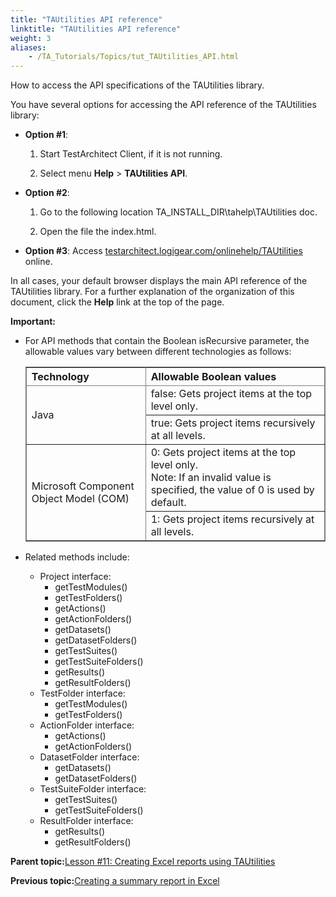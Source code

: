 ```yaml
--- 
title: "TAUtilities API reference"
linktitle: "TAUtilities API reference"
weight: 3
aliases: 
    - /TA_Tutorials/Topics/tut_TAUtilities_API.html
---
```


How to access the API specifications of the TAUtilities library.

You have several options for accessing the API reference of the TAUtilities library:

-   **Option \#1**:

    1.  Start TestArchitect Client, if it is not running.

    2.  Select menu **Help** \> **TAUtilities API**.

-   **Option \#2**:

    1.  Go to the following location TA\_INSTALL\_DIR\\tahelp\\TAUtilities doc.

    2.  Open the file the index.html.

-   **Option \#3**: Access [testarchitect.logigear.com/onlinehelp/TAUtilities](http://testarchitect.logigear.com/onlinehelp/TAUtilities/index.html) online.


In all cases, your default browser displays the main API reference of the TAUtilities library. For a further explanation of the organization of this document, click the **Help** link at the top of the page.

**Important:**

-   For API methods that contain the Boolean isRecursive parameter, the allowable values vary between different technologies as follows:

    <table cellpadding="4" cellspacing="0" summary="" id="task_rll_xfl_rm__table_zhg_3fz_tv" class="table" frame="border" border="1" rules="all"><colgroup><col style="width:40%"><col style="width:60%"></colgroup><thead class="thead" style="text-align:left;">                                    <tr>                                        <th class="entry nocellnorowborder" id="d903556e148">Technology</th>                                        <th class="entry cell-norowborder" id="d903556e151">Allowable Boolean values</th>                                    </tr>                                </thead><tbody class="tbody">                                    <tr>                                        <td class="entry nocellnorowborder" rowspan="2" headers="d903556e148 ">Java</td>                                        <td class="entry cell-norowborder" headers="d903556e151 "><span class="keyword option">false</span>:                                                <span class="ph" id="task_rll_xfl_rm__ph.False">Gets project items at the top level                                                only.</span></td>                                    </tr>                                    <tr>                                        <td class="entry cell-norowborder" headers="d903556e151 "><span class="keyword option">true</span>:                                                <span class="ph" id="task_rll_xfl_rm__ph.True">Gets project items recursively at all                                                levels.</span></td>                                    </tr>                                    <tr>                                        <td class="entry nocellnorowborder" rowspan="2" headers="d903556e148 ">Microsoft Component Object Model                                            (COM)</td>                                        <td class="entry cell-norowborder" headers="d903556e151 "><span class="keyword option">0</span>: <span class="ph">Gets project items at the top level                                                only.</span>                                            <div class="note note"><span class="notetitle">Note:</span> If an invalid value is specified, the                                                value of 0 is used by default.</div></td>                                    </tr>                                    <tr>                                        <td class="entry cellrowborder" headers="d903556e151 "><span class="keyword option">1</span>: <span class="ph">Gets project items recursively at all                                                levels.</span></td>                                    </tr>                                </tbody></table>

-   Related methods include:
    -   Project interface:
        -   getTestModules\(\)
        -   getTestFolders\(\)
        -   getActions\(\)
        -   getActionFolders\(\)
        -   getDatasets\(\)
        -   getDatasetFolders\(\)
        -   getTestSuites\(\)
        -   getTestSuiteFolders\(\)
        -   getResults\(\)
        -   getResultFolders\(\)
    -   TestFolder interface:
        -   getTestModules\(\)
        -   getTestFolders\(\)
    -   ActionFolder interface:
        -   getActions\(\)
        -   getActionFolders\(\)
    -   DatasetFolder interface:
        -   getDatasets\(\)
        -   getDatasetFolders\(\)
    -   TestSuiteFolder interface:
        -   getTestSuites\(\)
        -   getTestSuiteFolders\(\)
    -   ResultFolder interface:
        -   getResults\(\)
        -   getResultFolders\(\)

**Parent topic:**[Lesson \#11: Creating Excel reports using TAUtilities](/TA_Tutorials/Topics/TAUtilities.html)

**Previous topic:**[Creating a summary report in Excel](/TA_Tutorials/Topics/TAUtilities_scenario.html)

